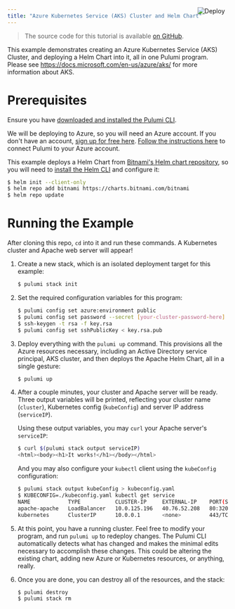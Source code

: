 ```yaml
---
title: "Azure Kubernetes Service (AKS) Cluster and Helm Chart"
---
```


<a href="https://app.pulumi.com/new?template=https://github.com/pulumi/examples/tree/master/azure-ts-aks-helm" target="_blank">
    <img src="https://get.pulumi.com/new/button.svg" alt="Deploy" style="float: right; padding: 8px; margin-top: -65px">
</a>

> The source code for this tutorial is available [on GitHub](https://github.com/pulumi/examples/tree/master/azure-ts-aks-helm).


This example demonstrates creating an Azure Kubernetes Service (AKS) Cluster, and deploying a Helm Chart into it,
all in one Pulumi program. Please see https://docs.microsoft.com/en-us/azure/aks/ for more information about AKS.

# Prerequisites

Ensure you have [downloaded and installed the Pulumi CLI](https://www.pulumi.com/docs/reference/install/).

We will be deploying to Azure, so you will need an Azure account. If you don't have an account,
[sign up for free here](https://azure.microsoft.com/en-us/free/).
[Follow the instructions here](https://www.pulumi.com/docs/reference/clouds/azure/setup/) to connect Pulumi to your Azure account.

This example deploys a Helm Chart from [Bitnami's Helm chart repository](https://github.com/bitnami/charts), so you
will need to [install the Helm CLI](https://docs.helm.sh/using_helm/#installing-helm) and configure it:

```bash
$ helm init --client-only
$ helm repo add bitnami https://charts.bitnami.com/bitnami
$ helm repo update
```

# Running the Example

After cloning this repo, `cd` into it and run these commands. A Kubernetes cluster and Apache web server will appear!

1. Create a new stack, which is an isolated deployment target for this example:

    ```bash
    $ pulumi stack init
    ```

2. Set the required configuration variables for this program:

    ```bash
    $ pulumi config set azure:environment public
    $ pulumi config set password --secret [your-cluster-password-here]
    $ ssh-keygen -t rsa -f key.rsa
    $ pulumi config set sshPublicKey < key.rsa.pub
    ```

3. Deploy everything with the `pulumi up` command. This provisions all the Azure resources necessary, including
   an Active Directory service principal, AKS cluster, and then deploys the Apache Helm Chart, all in a single gesture:

    ```bash
    $ pulumi up
    ```

4. After a couple minutes, your cluster and Apache server will be ready. Three output variables will be printed,
   reflecting your cluster name (`cluster`), Kubernetes config (`kubeConfig`) and server IP address (`serviceIP`).

   Using these output variables, you may `curl` your Apache server's `serviceIP`:

   ```bash
   $ curl $(pulumi stack output serviceIP)
   <html><body><h1>It works!</h1></body></html>
   ```

   And you may also configure your `kubectl` client using the `kubeConfig` configuration:

   ```bash
   $ pulumi stack output kubeConfig > kubeconfig.yaml
   $ KUBECONFIG=./kubeconfig.yaml kubectl get service
   NAME            TYPE           CLUSTER-IP     EXTERNAL-IP    PORT(S)                      AGE
   apache-apache   LoadBalancer   10.0.125.196   40.76.52.208   80:32080/TCP,443:31419/TCP   9m
   kubernetes      ClusterIP      10.0.0.1       <none>         443/TCP                      13h
   ```

5. At this point, you have a running cluster. Feel free to modify your program, and run `pulumi up` to redeploy changes.
   The Pulumi CLI automatically detects what has changed and makes the minimal edits necessary to accomplish these
   changes. This could be altering the existing chart, adding new Azure or Kubernetes resources, or anything, really.

6. Once you are done, you can destroy all of the resources, and the stack:

    ```bash
    $ pulumi destroy
    $ pulumi stack rm
    ```

